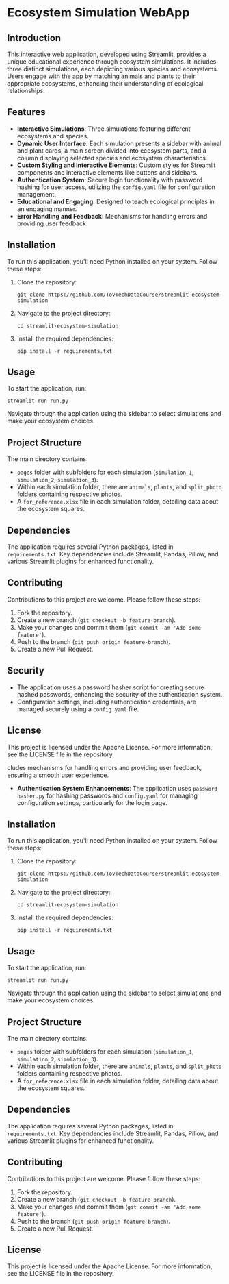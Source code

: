 
# Ecosystem Simulation WebApp

## Introduction
This interactive web application, developed using Streamlit, provides a unique educational experience through ecosystem simulations. It includes three distinct simulations, each depicting various species and ecosystems. Users engage with the app by matching animals and plants to their appropriate ecosystems, enhancing their understanding of ecological relationships.

## Features
- **Interactive Simulations**: Three simulations featuring different ecosystems and species.
- **Dynamic User Interface**: Each simulation presents a sidebar with animal and plant cards, a main screen divided into ecosystem parts, and a column displaying selected species and ecosystem characteristics.
- **Custom Styling and Interactive Elements**: Custom styles for Streamlit components and interactive elements like buttons and sidebars.
- **Authentication System**: Secure login functionality with password hashing for user access, utilizing the `config.yaml` file for configuration management.
- **Educational and Engaging**: Designed to teach ecological principles in an engaging manner.
- **Error Handling and Feedback**: Mechanisms for handling errors and providing user feedback.

## Installation

To run this application, you'll need Python installed on your system. Follow these steps:

1. Clone the repository:
   ```
   git clone https://github.com/TovTechDataCourse/streamlit-ecosystem-simulation
   ```

2. Navigate to the project directory:
   ```
   cd streamlit-ecosystem-simulation
   ```

3. Install the required dependencies:
   ```
   pip install -r requirements.txt
   ```

## Usage

To start the application, run:

```
streamlit run run.py
```

Navigate through the application using the sidebar to select simulations and make your ecosystem choices.

## Project Structure

The main directory contains:
- `pages` folder with subfolders for each simulation (`simulation_1`, `simulation_2`, `simulation_3`).
- Within each simulation folder, there are `animals`, `plants`, and `split_photo` folders containing respective photos.
- A `for_reference.xlsx` file in each simulation folder, detailing data about the ecosystem squares.

## Dependencies

The application requires several Python packages, listed in `requirements.txt`. Key dependencies include Streamlit, Pandas, Pillow, and various Streamlit plugins for enhanced functionality.

## Contributing

Contributions to this project are welcome. Please follow these steps:

1. Fork the repository.
2. Create a new branch (`git checkout -b feature-branch`).
3. Make your changes and commit them (`git commit -am 'Add some feature'`).
4. Push to the branch (`git push origin feature-branch`).
5. Create a new Pull Request.

## Security

- The application uses a password hasher script for creating secure hashed passwords, enhancing the security of the authentication system.
- Configuration settings, including authentication credentials, are managed securely using a `config.yaml` file.

## License

This project is licensed under the Apache License. For more information, see the LICENSE file in the repository.

cludes mechanisms for handling errors and providing user feedback, ensuring a smooth user experience.
- **Authentication System Enhancements**: The application uses `password hasher.py` for hashing passwords and `config.yaml` for managing configuration settings, particularly for the login page.

## Installation

To run this application, you'll need Python installed on your system. Follow these steps:

1. Clone the repository:
   ```
   git clone https://github.com/TovTechDataCourse/streamlit-ecosystem-simulation
   ```

2. Navigate to the project directory:
   ```
   cd streamlit-ecosystem-simulation
   ```

3. Install the required dependencies:
   ```
   pip install -r requirements.txt
   ```

## Usage

To start the application, run:

```
streamlit run run.py
```

Navigate through the application using the sidebar to select simulations and make your ecosystem choices.

## Project Structure

The main directory contains:
- `pages` folder with subfolders for each simulation (`simulation_1`, `simulation_2`, `simulation_3`).
- Within each simulation folder, there are `animals`, `plants`, and `split_photo` folders containing respective photos.
- A `for_reference.xlsx` file in each simulation folder, detailing data about the ecosystem squares.

## Dependencies

The application requires several Python packages, listed in `requirements.txt`. Key dependencies include Streamlit, Pandas, Pillow, and various Streamlit plugins for enhanced functionality.

## Contributing

Contributions to this project are welcome. Please follow these steps:

1. Fork the repository.
2. Create a new branch (`git checkout -b feature-branch`).
3. Make your changes and commit them (`git commit -am 'Add some feature'`).
4. Push to the branch (`git push origin feature-branch`).
5. Create a new Pull Request.

## License

This project is licensed under the Apache License. For more information, see the LICENSE file in the repository.
